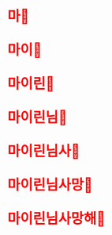 <h1><font color="red">
<p>마💖</p>
<p>마이💖</p>
<p>마이린💖</p>
<p>마이린님💖</p>
<p>마이린님사💖</p>
<p>마이린님사망🔪</p>
<p>마이린님사망해🔪</p>
</font></h1>
